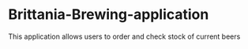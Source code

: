 # Brittania-Brewing-application
This application allows users to order and check stock of current beers
